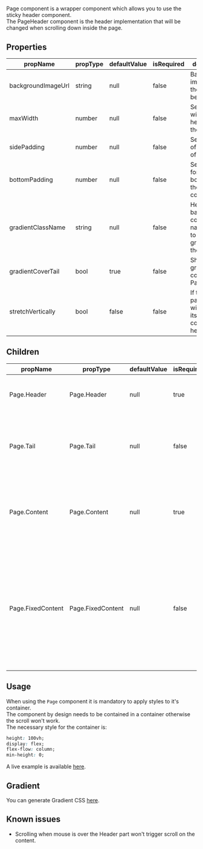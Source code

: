 # <Page/>

Page component is a wrapper component which allows you to use the sticky header component.\
The PageHeader component is the header implementation that will be changed when scrolling down inside the page.

## Properties

| propName | propType | defaultValue | isRequired | description |
|----------|----------|--------------|------------|-------------|
| backgroundImageUrl | string | null | false | Background image url of the header beackground |
| maxWidth | number | null | false | Sets the max width of the header and the content |
| sidePadding | number | null | false | Sets padding of the sides of the page |
| bottomPadding | number | null | false | Sets padding for the bottom of the page content |
| gradientClassName | string | null | false | Header background color class name, allows to add a gradient to the header |
| gradientCoverTail | bool | true | false | Should gradient cover Page.Tail |
| stretchVertically | bool | false | false | If true, the page content will use all of its container's height |

## Children

| propName | propType | defaultValue | isRequired | description |
|----------|----------|--------------|------------|-------------|
| Page.Header | Page.Header | null | true | The PageHeader object which defines the components within the Header |
| Page.Tail | Page.Tail | null | false | A placeholder for a component which sticks to the bottom of the header. Page.Tail.children receive `minimized` flag |
| Page.Content | Page.Content | null | true | A placeholder for the page scrollable body, support `fullScreen` property which spans the content on the available area |
| Page.FixedContent | Page.FixedContent | null | false | A placeholder for a component which sticks to the bottom of the Tail (or bottom of Header if there is no Tail). It gets the same layout as the Page.Content. If Page.content `fullScreen` is enabled, then this FixedContent will be also full screen. |


## Usage

When using the `Page` component it is mandatory to apply styles to it's container.\
The component by design needs to be contained in a container otherwise the scroll won't work.\
The necessary style for the container is:

```css
height: 100vh;
display: flex;
flex-flow: column;
min-height: 0;
```

A live example is available [here](https://wix-wix-style-react.surge.sh/?selectedKind=2.%20Layout&selectedStory=2.6%20%2B%20Page%20Example).

## Gradient

You can generate Gradient CSS [here](https://www.cssmatic.com/gradient-generator).

## Known issues

* Scrolling when mouse is over the Header part won't trigger scroll on the content.
